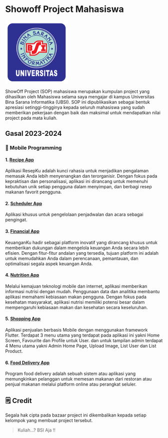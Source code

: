 # Showoff Project Mahasiswa
<img src="assets/logo_ubsi.png" width="200px"><br>

ShowOff Project (SOP) mahasiswa merupakan kumpulan project yang dihasilkan oleh Mahasiswa selama saya mengajar di kampus
Universitas Bina Sarana Informatika (UBSI). SOP ini dipublikasikan sebagai bentuk apresiasi setinggi-tingginya kepada
seluruh mahasiswa yang sudah memberikan pekerjaan dengan baik dan maksimal
untuk mendapatkan nilai project pada mata kuliah.

## Gasal 2023-2024
### 📱 Mobile Programming
#### 1. <a href="https://github.com/aldytarigan/recipe_app">Recipe App</a>
Aplikasi ResepKu adalah kunci rahasia untuk menjadikan pengalaman memasak Anda lebih menyenangkan dan terorganisir. Dengan fokus pada kepraktisan dan personalisasi, aplikasi ini dirancang untuk memenuhi kebutuhan unik setiap pengguna dalam menyimpan, dan berbagi resep makanan favorit pengguna.

#### 2. <a href="https://github.com/SuamiSahShiroko/simple-scheduler-ubsi">Scheduler App</a>
Aplikasi khusus untuk pengelolaan penjadwalan dan acara sebagai pengingat.

#### 3. <a href="https://github.com/andrr64/KeuanganKu">Financial App</a>
KeuanganKu hadir sebagai platform inovatif yang dirancang khusus untuk memberikan dukungan dalam mengelola keuangan Anda secara lebih efisien. Dengan fitur-fitur andalan yang tersedia, tujuan platform ini adalah untuk memudahkan Anda dalam perencanaan, pemantauan, dan optimalisasi segala aspek keuangan Anda.

#### 4. <a href="https://github.com/Enzeed/Nutrisi-Apps-Kelompok2-FINAL_MP/tree/main/nutrisi">Nutrition App</a>
Melalui kemajuan teknologi mobile dan internet, aplikasi memberikan informasi nutrisi dengan mudah. Penggunaan data dan analitika membantu aplikasi memahami kebiasaan makan pengguna. Dengan fokus pada kesehatan masyarakat, aplikasi nutrisi memiliki potensi besar dalam mempengaruhi kebiasaan makan dan kesehatan secara keseluruhan.

#### 5. <a href="https://github.com/prast02/asu">Shopping App</a>
Aplikasi penjualan berbasis Mobile dengan menggunakan framework Flutter. Terdapat 3 menu utama yang terdapat pada aplikasi ini yakni Home Screen, Favourite dan Profile untuk User.
dan untuk tampilan admin terdapat 4 Menu utama yakni Admin Home Page, Upload Image, List User dan List Product.

#### 6. <a href="https://github.com/syaeiful/project_mobile_programming">Food Delivery App</a>
Program food delivery adalah sebuah sistem atau aplikasi yang memungkinkan pelanggan untuk memesan makanan dari restoran atau penjual makanan melalui platform online atau perangkat seluler. 

## 🗒️ Credit
Segala hak cipta pada bazaar project ini dikembalikan kepada setiap kelompok yang membuat project tersebut.
<blockquote>Kuliah...? BSI Aja !!</blockquote>
